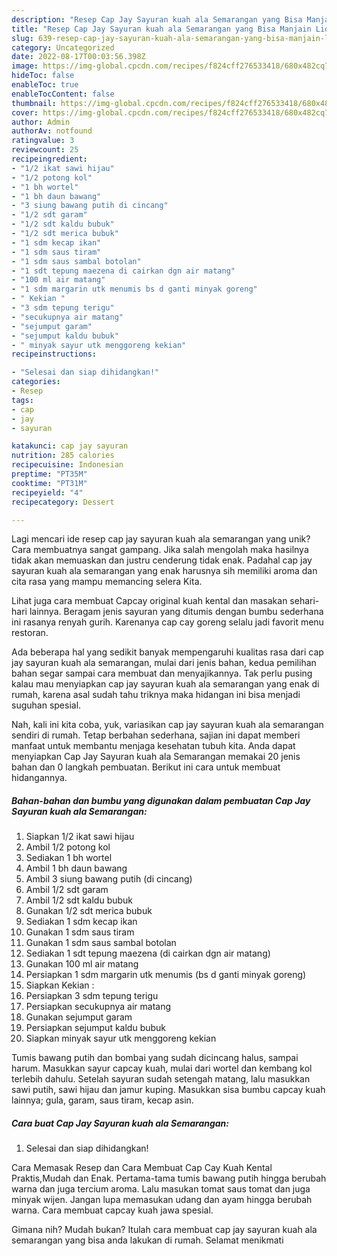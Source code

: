 ```yaml
---
description: "Resep Cap Jay Sayuran kuah ala Semarangan yang Bisa Manjain Lidah"
title: "Resep Cap Jay Sayuran kuah ala Semarangan yang Bisa Manjain Lidah"
slug: 639-resep-cap-jay-sayuran-kuah-ala-semarangan-yang-bisa-manjain-lidah
category: Uncategorized
date: 2022-08-17T00:03:56.398Z
image: https://img-global.cpcdn.com/recipes/f824cff276533418/680x482cq70/cap-jay-sayuran-kuah-ala-semarangan-foto-resep-utama.jpg
hideToc: false
enableToc: true
enableTocContent: false
thumbnail: https://img-global.cpcdn.com/recipes/f824cff276533418/680x482cq70/cap-jay-sayuran-kuah-ala-semarangan-foto-resep-utama.jpg
cover: https://img-global.cpcdn.com/recipes/f824cff276533418/680x482cq70/cap-jay-sayuran-kuah-ala-semarangan-foto-resep-utama.jpg
author: Admin
authorAv: notfound
ratingvalue: 3
reviewcount: 25
recipeingredient:
- "1/2 ikat sawi hijau"
- "1/2 potong kol"
- "1 bh wortel"
- "1 bh daun bawang"
- "3 siung bawang putih di cincang"
- "1/2 sdt garam"
- "1/2 sdt kaldu bubuk"
- "1/2 sdt merica bubuk"
- "1 sdm kecap ikan"
- "1 sdm saus tiram"
- "1 sdm saus sambal botolan"
- "1 sdt tepung maezena di cairkan dgn air matang"
- "100 ml air matang"
- "1 sdm margarin utk menumis bs d ganti minyak goreng"
- " Kekian "
- "3 sdm tepung terigu"
- "secukupnya air matang"
- "sejumput garam"
- "sejumput kaldu bubuk"
- " minyak sayur utk menggoreng kekian"
recipeinstructions:

- "Selesai dan siap dihidangkan!"
categories:
- Resep
tags:
- cap
- jay
- sayuran

katakunci: cap jay sayuran 
nutrition: 285 calories
recipecuisine: Indonesian
preptime: "PT35M"
cooktime: "PT31M"
recipeyield: "4"
recipecategory: Dessert

---
```





Lagi mencari ide resep cap jay sayuran kuah ala semarangan yang unik? Cara membuatnya sangat gampang. Jika salah mengolah maka hasilnya tidak akan memuaskan dan justru cenderung tidak enak. Padahal cap jay sayuran kuah ala semarangan yang enak harusnya sih memiliki aroma dan cita rasa yang mampu memancing selera Kita.





Lihat juga cara membuat Capcay original kuah kental dan masakan sehari-hari lainnya. Beragam jenis sayuran yang ditumis dengan bumbu sederhana ini rasanya renyah gurih. Karenanya cap cay goreng selalu jadi favorit menu restoran.

Ada beberapa hal yang sedikit banyak mempengaruhi kualitas rasa dari cap jay sayuran kuah ala semarangan, mulai dari jenis bahan, kedua pemilihan bahan segar sampai cara membuat dan menyajikannya. Tak perlu pusing kalau mau menyiapkan cap jay sayuran kuah ala semarangan yang enak di rumah, karena asal sudah tahu triknya maka hidangan ini bisa menjadi suguhan spesial.






Nah, kali ini kita coba, yuk, variasikan cap jay sayuran kuah ala semarangan sendiri di rumah. Tetap berbahan sederhana, sajian ini dapat memberi manfaat untuk membantu menjaga kesehatan tubuh kita. Anda dapat menyiapkan Cap Jay Sayuran kuah ala Semarangan memakai 20 jenis bahan dan 0 langkah pembuatan. Berikut ini cara untuk membuat hidangannya.

<!--inarticleads1-->

##### Bahan-bahan dan bumbu yang digunakan dalam pembuatan Cap Jay Sayuran kuah ala Semarangan:

1. Siapkan 1/2 ikat sawi hijau
1. Ambil 1/2 potong kol
1. Sediakan 1 bh wortel
1. Ambil 1 bh daun bawang
1. Ambil 3 siung bawang putih (di cincang)
1. Ambil 1/2 sdt garam
1. Ambil 1/2 sdt kaldu bubuk
1. Gunakan 1/2 sdt merica bubuk
1. Sediakan 1 sdm kecap ikan
1. Gunakan 1 sdm saus tiram
1. Gunakan 1 sdm saus sambal botolan
1. Sediakan 1 sdt tepung maezena (di cairkan dgn air matang)
1. Gunakan 100 ml air matang
1. Persiapkan 1 sdm margarin utk menumis (bs d ganti minyak goreng)
1. Siapkan  Kekian :
1. Persiapkan 3 sdm tepung terigu
1. Persiapkan secukupnya air matang
1. Gunakan sejumput garam
1. Persiapkan sejumput kaldu bubuk
1. Siapkan  minyak sayur utk menggoreng kekian


Tumis bawang putih dan bombai yang sudah dicincang halus, sampai harum. Masukkan sayur capcay kuah, mulai dari wortel dan kembang kol terlebih dahulu. Setelah sayuran sudah setengah matang, lalu masukkan sawi putih, sawi hijau dan jamur kuping. Masukkan sisa bumbu capcay kuah lainnya; gula, garam, saus tiram, kecap asin. 

<!--inarticleads2-->

##### Cara buat Cap Jay Sayuran kuah ala Semarangan:


1. Selesai dan siap dihidangkan!

Cara Memasak Resep dan Cara Membuat Cap Cay Kuah Kental Praktis,Mudah dan Enak. Pertama-tama tumis bawang putih hingga berubah warna dan juga tercium aroma. Lalu masukan tomat saus tomat dan juga minyak wijen. Jangan lupa memasukan udang dan ayam hingga berubah warna. Cara membuat capcay kuah jawa spesial. 

Gimana nih? Mudah bukan? Itulah cara membuat cap jay sayuran kuah ala semarangan yang bisa anda lakukan di rumah. Selamat menikmati
